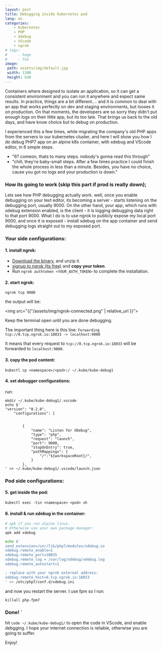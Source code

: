 ```yaml
---
layout: post
title: Debugging inside Kubernetes pod
lang: en
categories:
    - Kubernetes
    - PHP
    - Xdebug
    - VScode
    - ngrok
# tags:
#     - hoge
#     - foo
image:
 path: assets/img/default.jpg
 width: 1200
 height: 630
---
```


Containers where designed to isolate an application, so it can get a consistent environment and you can run it anywhere and expect same results.
In practice, things are a bit different.... and it is common to deal with an app that works perfectly on dev and staging environments, but looses it on production. On that moments, the developers are so sorry they didn't put enough logs on their little app, but its too late. That brings us back to the old days, and have know choice but to debug on production.

I experienced this a few times, while migrating the company's old PHP apps from the servers to our kubernetes cluster, and here I will show you how I do debug PHP7 app on an alpine k8s container, with xdebug and VScode editor, in 6 simple steps.

- "6? comeon, thats to many steps. nobody's gonna read this through"
- "chill, they're baby-small steps. After a few times practice I could finish the whole process in less than a minute. Besides, you have no choice, cause you got no logs and your production is down."

### How its going to work (skip this part if prod is really down);

Lets see how PHP debugging actually work. well, once you enable debugging on your text editor, its becoming a server - starts  listening on the debugging port, usually 9000. On the other hand, your app, which runs with xdebug extension enabled, is the client - it is logging debugging data right to that port 9000.
What I do is to use ngrok to publicly expose my local port 9000, and once it is exposed - install xdebug on the app container and send debugging logs straight out to my exposed port.

### Your side configurations:

#### 1. install ngrok:
   
- [Download the binary](https://ngrok.com/download), and unzip it.
- [signup to ngrok (its free)](https://dashboard.ngrok.com/signup) and **copy your token**.
- Run `ngrok authtoken <YOUR_AUTH_TOKEN>` to complete the installation.

#### 2. start ngrok:

```
ngrok tcp 9000
``` 
the output will be:

<img src="{{"/assets/img/ngrok-connected.png" | relative_url }}">

Keep the terminal open until you are done debugging.

The important thing here is this line: `Forwarding         tcp://0.tcp.ngrok.io:18033 -> localhost:9000`

It means that every request to `tcp://0.tcp.ngrok.io:18033` will be forwarded to `localhost:9000`.

#### 3. copy the pod content:

```
kubectl cp <namespace>/<pod>:/ ~/.kube/kube-debug1
```

#### 4. set debugger configurations:

run: 
```
mkdir ~/.kube/kube-debug1/.vscode
echo $'
"version": "0.2.0",
    "configurations": [
    
    
        {
            "name": "Listen for XDebug",
            "type": "php",
            "request": "launch",
            "port": 9000,
            "stopOnEntry": true,
            "pathMappings": {
                "/":"${workspaceRoot}/",
            }
        },
' >> ~/.kube/kube-debug1/.vscode/launch.json
```

### Pod side configurations:

#### 5. get inside the pod: 

`kubectl exec -tin <namespace> <pod> sh`

#### 6. install & run xdebug in the container:

```sh
# apk if you run alpine linux. 
# Otherwise use your own package manager:
apk add xdebug 

echo $'
zend_extension=/usr/lib/php7/modules/xdebug.so
xdebug.remote_enable=1
xdebug.remote_port=10035
xdebug.remote_log = /var/log/xdebug/xdebug.log
xdebug.remote_autostart=1

; replace with your ngrok external address:
xdebug.remote_host=0.tcp.ngrok.io:18033
' >> /etc/php7/conf.d/xdebug.ini
```
and now you restart the server. I use fpm so I run:

`killall php-fpm7`


### Done! `
hit `code ~/.kube/kube-debug1/` to open the code in VScode, and enable debgging.
I hope your internet connection is reliable, otherwise you are going to suffer.

Enjoy!

